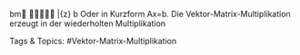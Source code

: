 bm

|{z}
b
Oder in Kurzform Ax=b. Die Vektor-Matrix-Multiplikation erzeugt in der wiederholten Multiplikation

   Tags & Topics:
   #Vektor-Matrix-Multiplikation